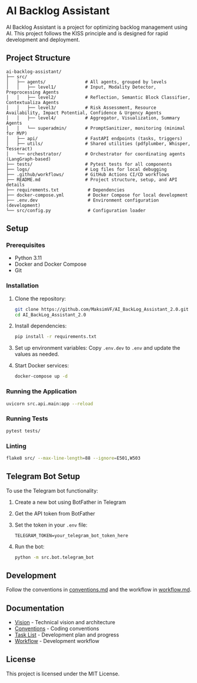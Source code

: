 


# AI Backlog Assistant

AI Backlog Assistant is a project for optimizing backlog management using AI. This project follows the KISS principle and is designed for rapid development and deployment.

## Project Structure

```
ai-backlog-assistant/
├── src/
│   ├── agents/               # All agents, grouped by levels
│   │   ├── level1/           # Input, Modality Detector, Preprocessing Agents
│   │   ├── level2/           # Reflection, Semantic Block Classifier, Contextualiza Agents
│   │   ├── level3/           # Risk Assessment, Resource Availability, Impact Potential, Confidence & Urgency Agents
│   │   ├── level4/           # Aggregator, Visualization, Summary Agents
│   │   └── superadmin/       # PromptSanitizer, monitoring (minimal for MVP)
│   ├── api/                  # FastAPI endpoints (tasks, triggers)
│   ├── utils/                # Shared utilities (pdfplumber, Whisper, Tesseract)
│   └── orchestrator/         # Orchestrator for coordinating agents (LangGraph-based)
├── tests/                    # Pytest tests for all components
├── logs/                     # Log files for local debugging
├── .github/workflows/        # GitHub Actions CI/CD workflows
├── README.md                 # Project structure, setup, and API details
├── requirements.txt           # Dependencies
├── docker-compose.yml         # Docker Compose for local development
├── .env.dev                   # Environment configuration (development)
└── src/config.py              # Configuration loader
```

## Setup

### Prerequisites

- Python 3.11
- Docker and Docker Compose
- Git

### Installation

1. Clone the repository:
   ```bash
   git clone https://github.com/MaksimVF/AI_BackLog_Assistant_2.0.git
   cd AI_BackLog_Assistant_2.0
   ```

2. Install dependencies:
   ```bash
   pip install -r requirements.txt
   ```

3. Set up environment variables:
   Copy `.env.dev` to `.env` and update the values as needed.

4. Start Docker services:
   ```bash
   docker-compose up -d
   ```

### Running the Application

```bash
uvicorn src.api.main:app --reload
```

### Running Tests

```bash
pytest tests/
```

### Linting

```bash
flake8 src/ --max-line-length=88 --ignore=E501,W503
```

## Telegram Bot Setup

To use the Telegram bot functionality:

1. Create a new bot using BotFather in Telegram
2. Get the API token from BotFather
3. Set the token in your `.env` file:
   ```
   TELEGRAM_TOKEN=your_telegram_bot_token_here
   ```

4. Run the bot:
   ```bash
   python -m src.bot.telegram_bot
   ```

## Development

Follow the conventions in [conventions.md](conventions.md) and the workflow in [workflow.md](workflow.md).

## Documentation

- [Vision](vision.md) - Technical vision and architecture
- [Conventions](conventions.md) - Coding conventions
- [Task List](tasklist.md) - Development plan and progress
- [Workflow](workflow.md) - Development workflow

## License

This project is licensed under the MIT License.


